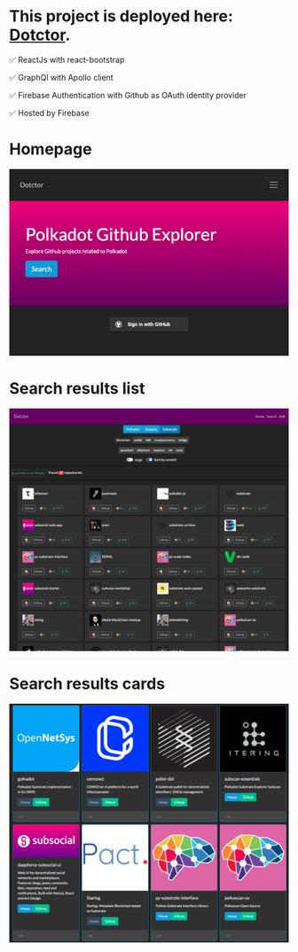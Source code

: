 # This project is deployed here: [Dotctor](https://dotctor-66a97.web.app/).

:white_check_mark: ReactJs with react-bootstrap

:white_check_mark: GraphQl with Apollo client

:white_check_mark: Firebase Authentication with Github as OAuth identity provider

:white_check_mark: Hosted by Firebase

# Homepage

![Screenshot home](./dotctor2.png)


# Search results list

![Screenshot github mini](./mini.png)

# Search results cards

![Screenshot github](./dotctor1.png)

